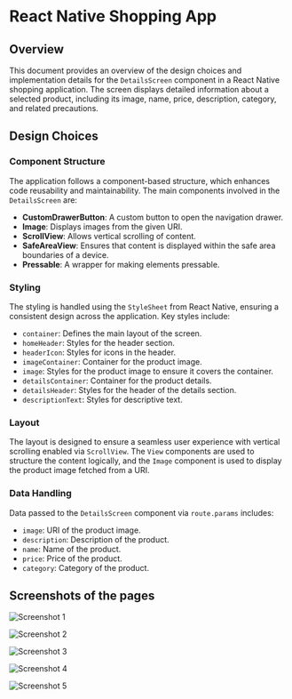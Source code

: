 # React Native Shopping App

## Overview

This document provides an overview of the design choices and implementation details for the `DetailsScreen` component in a React Native shopping application. The screen displays detailed information about a selected product, including its image, name, price, description, category, and related precautions.

## Design Choices

### Component Structure

The application follows a component-based structure, which enhances code reusability and maintainability. The main components involved in the `DetailsScreen` are:

- **CustomDrawerButton**: A custom button to open the navigation drawer.
- **Image**: Displays images from the given URI.
- **ScrollView**: Allows vertical scrolling of content.
- **SafeAreaView**: Ensures that content is displayed within the safe area boundaries of a device.
- **Pressable**: A wrapper for making elements pressable.

### Styling

The styling is handled using the `StyleSheet` from React Native, ensuring a consistent design across the application. Key styles include:

- `container`: Defines the main layout of the screen.
- `homeHeader`: Styles for the header section.
- `headerIcon`: Styles for icons in the header.
- `imageContainer`: Container for the product image.
- `image`: Styles for the product image to ensure it covers the container.
- `detailsContainer`: Container for the product details.
- `detailsHeader`: Styles for the header of the details section.
- `descriptionText`: Styles for descriptive text.

### Layout

The layout is designed to ensure a seamless user experience with vertical scrolling enabled via `ScrollView`. The `View` components are used to structure the content logically, and the `Image` component is used to display the product image fetched from a URI.

### Data Handling

Data passed to the `DetailsScreen` component via `route.params` includes:
- `image`: URI of the product image.
- `description`: Description of the product.
- `name`: Name of the product.
- `price`: Price of the product.
- `category`: Category of the product.

## Screenshots of the pages

![Screenshot 1](screenshot_1.jpg)

![Screenshot 2](screenshot_2.jpg)

![Screenshot 3](screenshot_3.jpg)

![Screenshot 4](screenshot_4.jpg)

![Screenshot 5](screenshot_5.jpg)

